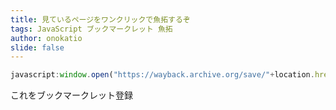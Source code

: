 ```yaml
---
title: 見ているページをワンクリックで魚拓するぞ
tags: JavaScript ブックマークレット 魚拓
author: onokatio
slide: false
---
```

```js
javascript:window.open("https://wayback.archive.org/save/"+location.href)
```

これをブックマークレット登録

